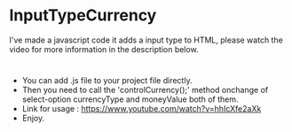 # InputTypeCurrency
I've made a javascript code it adds a input type to HTML, please watch the video for more information in the description below.
# 
* You can add .js file to your project file directly.
* Then you need to call the 'controlCurrency();' method onchange of select-option currencyType and moneyValue both of them.
* Link for usage : https://www.youtube.com/watch?v=hhIcXfe2aXk
* Enjoy.
